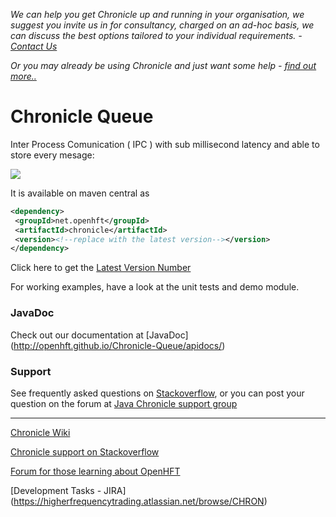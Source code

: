 *We can help you get Chronicle up and running in your organisation, we suggest you invite us in for consultancy, charged on an ad-hoc basis, we can discuss the best options tailored to your individual requirements. - [Contact Us](sales@higherfrequencytrading.com)*

*Or you may already be using Chronicle and just want some help - [find out more..](http://openhft.net/support/)*

# Chronicle Queue

Inter Process Comunication ( IPC ) with sub millisecond latency and able to store every mesage:

![](http://openhft.net/wp-content/uploads/2014/07/Chronicle-diagram_005.jpg)

It is available on maven central as

 ```xml
<dependency>
  <groupId>net.openhft</groupId>
  <artifactId>chronicle</artifactId>
  <version><!--replace with the latest version--></version>
</dependency>
```
Click here to get the [Latest Version Number](http://search.maven.org/#search%7Cga%7C1%7Cg%3A%22net.openhft%22%20AND%20a%3A%22chronicle%22) 


 
For working examples, have a look at the unit tests and demo module.

###  JavaDoc
Check out our documentation at [JavaDoc] (http://openhft.github.io/Chronicle-Queue/apidocs/)

###  Support

See frequently asked questions on [Stackoverflow](http://stackoverflow.com/tags/chronicle/info), or you can post your question on the forum at [Java Chronicle support group](https://groups.google.com/forum/?hl=en-GB#!forum/java-chronicle)


---

[Chronicle Wiki](https://github.com/OpenHFT/Chronicle-Queue/wiki)


[Chronicle support on Stackoverflow](http://stackoverflow.com/tags/chronicle/info)

[Forum for those learning about OpenHFT](https://groups.google.com/forum/?hl=en-GB#!forum/open-hft)

[Development Tasks - JIRA] (https://higherfrequencytrading.atlassian.net/browse/CHRON)

